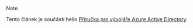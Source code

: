 > [!NOTE]
> Tento článek je součástí hello [Příručka pro vývojáře Azure Active Directory](../articles/active-directory/develop/active-directory-developers-guide.md).
>
>
